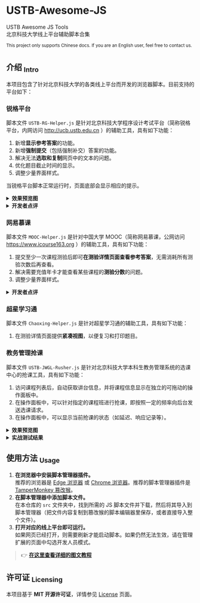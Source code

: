 USTB-Awesome-JS
==========
USTB Awesome JS Tools  
北京科技大学线上平台辅助脚本合集

<sup> This project only supports Chinese docs. If you are an English user, feel free to contact us. </sup>

## 介绍 <sub>Intro</sub>

本项目包含了针对北京科技大学的各类线上平台而开发的浏览器脚本。目前支持的平台如下：

### 锐格平台

脚本文件 `USTB-RG-Helper.js` 是针对北京科技大学程序设计考试平台（简称锐格平台，内网访问 http://ucb.ustb.edu.cn ）的辅助工具，具有如下功能：

1. 新增**显示参考答案**的功能。
2. 新增**强制提交**（包括强制补交）答案的功能。
3. 解决无法**选取和复制**网页中的文本的问题。
4. 优化题目截止时间的显示。
5. 调整少量界面样式。

当锐格平台脚本正常运行时，页面底部会显示相应的提示。

<details>
<summary><b>效果预览图</b></summary>
   <img alt="Demo" src="docs/imgs/Demo-USTB-RG-Helper.png">
</details>

<details>
<summary><b>开发者点评</b></summary>
锐格平台，前端设计非常陈旧，而且提交答案和查看答案等业务逻辑都只有前端检测，根本没有后端检测，漏洞和错误层出不穷。很轻易地，我们就能实现仿造请求等越权操作。
</details>

### 网易慕课

脚本文件 `MOOC-Helper.js` 是针对中国大学 MOOC（简称网易慕课，公网访问 https://www.icourse163.org ）的辅助工具，具有如下功能：

1. 提交至少一次课程测验后即可**在测验详情页面查看参考答案**，无需消耗所有测验次数后再查看。
2. 解决需要充值年卡才能查看某些课程的**测验分数**的问题。
3. 调整少量界面样式。

<details>
<summary><b>开发者点评</b></summary>
网易慕课，充斥着各类诱导消费和广告，里里外外都是资本和垄断的味道。身为大公司，网易在 API 请求中的数据抹除做得非常完善。而我们的脚本利用了 API 请求中的鲜有的冗余字段来将不可查看的答案变得可见。
</details>

### 超星学习通

脚本文件 `Chaoxing-Helper.js` 是针对超星学习通的辅助工具，具有如下功能：

1. 在测验详情页面提供**紧凑视图**，以便复习和打印题目。

### 教务管理抢课

脚本文件 `USTB-JWGL-Rusher.js` 是针对北京科技大学本科生教务管理系统的选课中心的抢课工具，具有如下功能：

1. 访问课程列表后，自动获取讲台信息，并将课程信息显示在独立的可拖动的操作面板中。
2. 在操作面板中，可以针对指定的课程班进行抢课，即按照一定的频率向后台发送选课请求。
3. 在操作面板中，可以显示当前抢课的状态（如延迟、响应记录等）。

<details>
<summary><b>效果预览图</b></summary>
   <img alt="Demo" src="docs/imgs/Demo-USTB-JWGL-Rusher.png">
</details>

<details>
<summary><b>实战测试结果</b></summary>
经过实战测试发现，由于服务器的承载能力有限，无论是否使用抢课脚本，都很难抢到课。如果想提高选课成功率，建议在<strong>校园网环境下</strong>选课。
</details>

## 使用方法 <sub>Usage</sub>

1. **在浏览器中安装脚本管理器插件。**  
   推荐的浏览器是 [Edge 浏览器](https://www.microsoft.com/zh-cn/edge/download) 或 [Chrome 浏览器](https://www.google.cn/chrome/index.html)。推荐的脚本管理器插件是 [TamperMonkey 篡改猴](https://www.tampermonkey.net/)。
2. **在脚本管理器中添加脚本文件。**  
   在本仓库的 `src` 文件夹中，找到所需的 JS 脚本文件并下载，然后将其导入到脚本管理器（把文件内容复制到篡改猴的脚本编辑器里保存，或者直接导入整个文件）。
3. **打开对应的线上平台即可运行。**  
   如果网页已经打开，则需要刷新才能启动脚本。如果仍然无法生效，请在管理扩展的页面中勾选开发人员模式。

> 👉 [**在这里查看详细的图文教程**](docs/Installation.md)

## 许可证 <sub>Licensing</sub>
本项目基于 **MIT 开源许可证**，详情参见 [License](https://github.com/isHarryh/USTB-Awesome-JS/blob/main/LICENSE) 页面。
